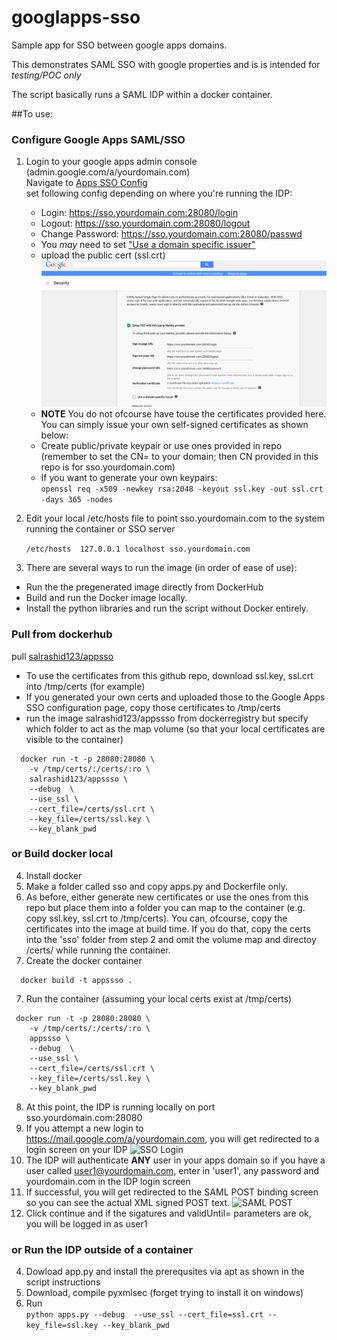 # googlapps-sso
Sample app for SSO between google apps domains.

This demonstrates SAML SSO with google properties and is is intended for *testing/POC only*

The script basically runs a SAML IDP within a docker container.

##To use:



### Configure Google Apps SAML/SSO
1. Login to your google apps admin console (admin.google.com/a/yourdomain.com)  
Navigate to [Apps SSO Config](https://admin.google.com/AdminHome?fral=1#SecuritySettings:flyout=sso)  
set following config depending on where you're running the IDP:  
    *  Login:  https://sso.yourdomain.com:28080/login  
    *  Logout: https://sso.yourdomain.com:28080/logout  
    *  Change Password: https://sso.yourdomain.com:28080/passwd 
    *  You *may* need to set ["Use a domain specific issuer"](https://support.google.com/a/answer/60224?hl=en) 
    *  upload the public cert (ssl.crt) ![SSO Config](images/sso_conifg.png)
      * **NOTE** You do not ofcourse have touse the certificates provided here.  You can simply issue your own self-signed certificates as shown below: 
      *  Create public/private keypair or use ones provided in repo (remember to set the CN= to your domain; then CN provided in this repo is for sso.yourdomain.com)  
      *  If you want to generate your own keypairs:  
         ```openssl req -x509 -newkey rsa:2048 -keyout ssl.key -out ssl.crt -days 365 -nodes```  

2. Edit your local /etc/hosts file to point sso.yourdomain.com to the system running the container or SSO server

   ```/etc/hosts  127.0.0.1 localhost sso.yourdomain.com```  

3. There are several ways to run the image (in order of ease of use):
  *  Run the the pregenerated image directly from DockerHub
  *  Build and run the Docker image locally.
  *  Install the python libraries and run the script without Docker entirely.

### Pull from dockerhub
  pull [salrashid123/appsso](https://registry.hub.docker.com/u/salrashid123/appssso/)  
  * To use the certificates from this github repo, download ssl.key, ssl.crt into /tmp/certs (for example)
  * If you generated your own certs and uploaded those to the Google Apps SSO configuration page, copy those certificates to /tmp/certs  
  * run the image salrashid123/appssso  from dockerregistry but specify which folder to act as the map volume (so that your local certificates are visible to the container)  
```
  docker run -t -p 28080:28080 \
    -v /tmp/certs/:/certs/:ro \
    salrashid123/appssso \ 
    --debug  \
    --use_ssl \
    --cert_file=/certs/ssl.crt \
    --key_file=/certs/ssl.key \
    --key_blank_pwd
```  

### or Build docker local
4. Install docker
5. Make a folder called sso and copy apps.py and Dockerfile only.
6. As before, either generate new certificates or use the ones from this repo but place them into a folder you can map to the container (e.g. copy ssl.key, ssl.crt  to /tmp/certs).  You can, ofcourse, copy the certificates into the image at build time.  If you do that, copy the certs into the 'sso' folder from step 2 and omit the volume map and directoy /certs/ while running the container.
6. Create the docker container

```
  docker build -t appssso .
```

7. Run the container (assuming your local certs exist at /tmp/certs)
```
 docker run -t -p 28080:28080 \
    -v /tmp/certs/:/certs/:ro \
    appssso \
    --debug  \
    --use_ssl \
    --cert_file=/certs/ssl.crt \
    --key_file=/certs/ssl.key \
    --key_blank_pwd
```
8. At this point, the IDP is running locally on port sso.yourdomain.com:28080
9. If you attempt a new login to https://mail.google.com/a/yourdomain.com, you will get redirected to a login screen on your IDP ![SSO Login](images/sso_login.png) 
10. The IDP will authenticate **ANY** user in your apps domain so if you have a user called user1@yourdomain.com, enter in 'user1', any password
      and yourdomain.com in the IDP login screen
11. If successful, you will get redirected to the SAML POST binding screen so  you can see the actual XML signed POST text. ![SAML POST](images/saml_post.png) 
12. Click continue and if the sigatures and validUntil= parameters are ok, you will be logged in as user1

### or Run the IDP outside of a container
4. Dowload app.py and install the prerequsites via apt as shown in the script instructions
5. Download, compile pyxmlsec  (forget trying to install it on windows)  
6. Run  
```python apps.py --debug  --use_ssl --cert_file=ssl.crt --key_file=ssl.key --key_blank_pwd```
